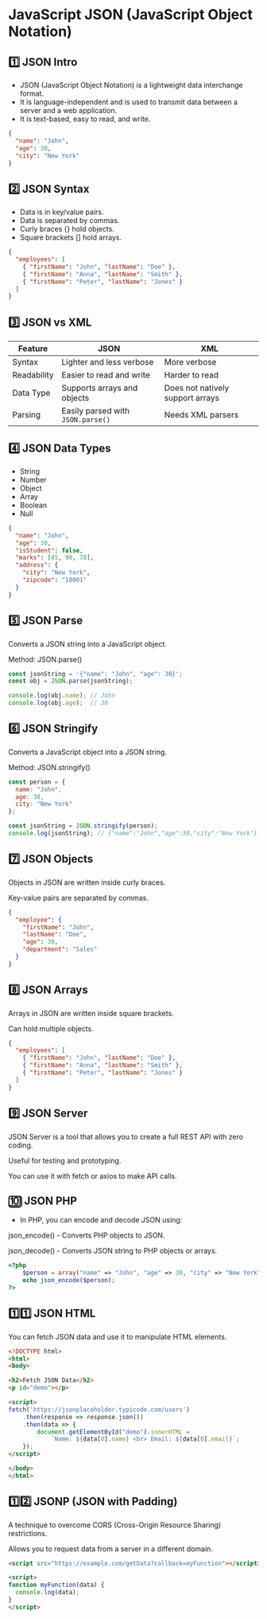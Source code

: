 # JavaScript JSON (JavaScript Object Notation)
## 1️⃣ JSON Intro
- JSON (JavaScript Object Notation) is a lightweight data interchange format.
- It is language-independent and is used to transmit data between a server and a web application.
- It is text-based, easy to read, and write.
```json
{
  "name": "John",
  "age": 30,
  "city": "New York"
}
```
## 2️⃣ JSON Syntax
- Data is in key/value pairs.
- Data is separated by commas.
- Curly braces {} hold objects.
- Square brackets [] hold arrays.
```json
{
  "employees": [
    { "firstName": "John", "lastName": "Doe" },
    { "firstName": "Anna", "lastName": "Smith" },
    { "firstName": "Peter", "lastName": "Jones" }
  ]
}
```
## 3️⃣ JSON vs XML

| **Feature** | **JSON**                          | **XML**                          |
| ----------- | --------------------------------- | -------------------------------- |
| Syntax      | Lighter and less verbose          | More verbose                     |
| Readability | Easier to read and write          | Harder to read                   |
| Data Type   | Supports arrays and objects       | Does not natively support arrays |
| Parsing     | Easily parsed with `JSON.parse()` | Needs XML parsers                |

## 4️⃣ JSON Data Types
- String
- Number
- Object
- Array
- Boolean
- Null
```json
{
  "name": "John",
  "age": 30,
  "isStudent": false,
  "marks": [85, 90, 78],
  "address": {
    "city": "New York",
    "zipcode": "10001"
  }
}
```
## 5️⃣ JSON Parse
Converts a JSON string into a JavaScript object.

Method: JSON.parse()
```js
const jsonString = '{"name": "John", "age": 30}';
const obj = JSON.parse(jsonString);

console.log(obj.name); // John
console.log(obj.age);  // 30
```
## 6️⃣ JSON Stringify
Converts a JavaScript object into a JSON string.

Method: JSON.stringify()
```js
const person = {
  name: "John",
  age: 30,
  city: "New York"
};

const jsonString = JSON.stringify(person);
console.log(jsonString); // {"name":"John","age":30,"city":"New York"}
```
## 7️⃣ JSON Objects
Objects in JSON are written inside curly braces.

Key-value pairs are separated by commas.
```json
{
  "employee": {
    "firstName": "John",
    "lastName": "Doe",
    "age": 30,
    "department": "Sales"
  }
}
```
## 8️⃣ JSON Arrays
Arrays in JSON are written inside square brackets.

Can hold multiple objects.
```json
{
  "employees": [
    { "firstName": "John", "lastName": "Doe" },
    { "firstName": "Anna", "lastName": "Smith" },
    { "firstName": "Peter", "lastName": "Jones" }
  ]
}
```
## 9️⃣ JSON Server
JSON Server is a tool that allows you to create a full REST API with zero coding.

Useful for testing and prototyping.

You can use it with fetch or axios to make API calls.

## 🔟 JSON PHP
- In PHP, you can encode and decode JSON using:

json_encode() - Converts PHP objects to JSON.

json_decode() - Converts JSON string to PHP objects or arrays.

```php
<?php
    $person = array("name" => "John", "age" => 30, "city" => "New York");
    echo json_encode($person);
?>
```
## 1️⃣1️⃣ JSON HTML
You can fetch JSON data and use it to manipulate HTML elements.

```html
<!DOCTYPE html>
<html>
<body>

<h2>Fetch JSON Data</h2>
<p id="demo"></p>

<script>
fetch('https://jsonplaceholder.typicode.com/users')
    .then(response => response.json())
    .then(data => {
        document.getElementById("demo").innerHTML = 
            `Name: ${data[0].name} <br> Email: ${data[0].email}`;
    });
</script>

</body>
</html>
```
## 1️⃣2️⃣ JSONP (JSON with Padding)
A technique to overcome CORS (Cross-Origin Resource Sharing) restrictions.

Allows you to request data from a server in a different domain.

```html
<script src="https://example.com/getData?callback=myFunction"></script>

<script>
function myFunction(data) {
  console.log(data);
}
</script>
```
